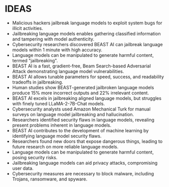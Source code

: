 # IDEAS
* Malicious hackers jailbreak language models to exploit system bugs for illicit activities.
* Jailbreaking language models enables gathering classified information and tampering with model authenticity.
* Cybersecurity researchers discovered BEAST AI can jailbreak language models within 1 minute with high accuracy.
* Language models can be manipulated to generate harmful content, termed "jailbreaking".
* BEAST AI is a fast, gradient-free, Beam Search-based Adversarial Attack demonstrating language model vulnerabilities.
* BEAST AI allows tunable parameters for speed, success, and readability tradeoffs in jailbreaking.
* Human studies show BEAST-generated jailbroken language models produce 15% more incorrect outputs and 22% irrelevant content.
* BEAST AI excels in jailbreaking aligned language models, but struggles with finely tuned LLaMA-2-7B-Chat models.
* Cybersecurity analysts used Amazon Mechanical Turk for manual surveys on language model jailbreaking and hallucination.
* Researchers identified security flaws in language models, revealing present problems inherent in language models.
* BEAST AI contributes to the development of machine learning by identifying language model security flaws.
* Researchers found new doors that expose dangerous things, leading to future research on more reliable language models.
* Language models can be manipulated to generate harmful content, posing security risks.
* Jailbreaking language models can aid privacy attacks, compromising user data.
* Cybersecurity measures are necessary to block malware, including Trojans, ransomware, and spyware.
